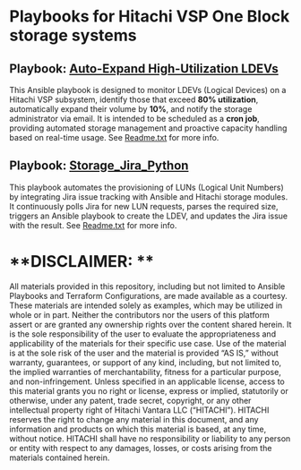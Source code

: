 # Playbooks for Hitachi VSP One Block storage systems

## Playbook: [Auto-Expand High-Utilization LDEVs](Volume_Ansible_RESTAPI)
This Ansible playbook is designed to monitor LDEVs (Logical Devices) on a Hitachi VSP subsystem, identify those that exceed **80% utilization**, automatically expand their volume by **10%**, and notify the storage administrator via email.
It is intended to be scheduled as a **cron job**, providing automated storage management and proactive capacity handling based on real-time usage.  See [Readme.txt](https://github.com/hitachi-vantara/hv-playbooks-vspone-block/tree/main/Volume_Ansible_RESTAPI#:~:text=Readme.txt) for more info.

## Playbook: [Storage_Jira_Python](Storage_Jira_Python)
This playbook automates the provisioning of LUNs (Logical Unit Numbers) by integrating Jira issue tracking with Ansible and Hitachi storage modules. It continuously polls Jira for new LUN requests, parses the required size, triggers an Ansible playbook to create the LDEV, and updates the Jira issue with the result.  See [Readme.txt](https://github.com/hitachi-vantara/hv-playbooks-vspone-block/tree/main/Storage_Jira_Python#:~:text=Readme.txt) for more info. 

# **DISCLAIMER: **
All materials provided in this repository, including but not limited to Ansible Playbooks and Terraform Configurations, are made available as a courtesy. These materials are intended solely as examples, which may be utilized in whole or in part. Neither the contributors nor the users of this platform assert or are granted any ownership rights over the content shared herein. It is the sole responsibility of the user to evaluate the appropriateness and applicability of the materials for their specific use case.
Use of the material is at the sole risk of the user and the material is provided “AS IS,” without warranty, guarantees, or support of any kind, including, but not limited to, the implied warranties of merchantability, fitness for a particular purpose, and non-infringement. Unless specified in an applicable license, access to this material grants you no right or license, express or implied, statutorily or otherwise, under any patent, trade secret, copyright, or any other intellectual property right of Hitachi Vantara LLC (“HITACHI”). HITACHI reserves the right to change any material in this document, and any information and products on which this material is based, at any time, without notice. HITACHI shall have no responsibility or liability to any person or entity with respect to any damages, losses, or costs arising from the materials contained herein.
